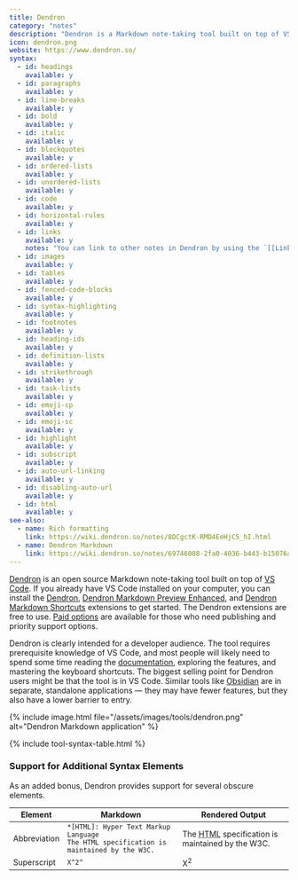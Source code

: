 ```yaml
---
title: Dendron
category: "notes"
description: "Dendron is a Markdown note-taking tool built on top of VS Code."
icon: dendron.png
website: https://www.dendron.so/
syntax:
  - id: headings
    available: y
  - id: paragraphs
    available: y
  - id: line-breaks
    available: y
  - id: bold
    available: y
  - id: italic
    available: y
  - id: blockquotes
    available: y
  - id: ordered-lists
    available: y
  - id: unordered-lists
    available: y
  - id: code
    available: y
  - id: horizontal-rules
    available: y
  - id: links
    available: y
    notes: "You can link to other notes in Dendron by using the `[[Link name|filename]]` syntax."
  - id: images
    available: y
  - id: tables
    available: y
  - id: fenced-code-blocks
    available: y
  - id: syntax-highlighting
    available: y
  - id: footnotes
    available: y
  - id: heading-ids
    available: y
  - id: definition-lists
    available: y
  - id: strikethrough
    available: y
  - id: task-lists
    available: y
  - id: emoji-cp
    available: y
  - id: emoji-sc
    available: y
  - id: highlight
    available: y
  - id: subscript
    available: y
  - id: auto-url-linking
    available: y
  - id: disabling-auto-url
    available: y
  - id: html
    available: y
see-also:
  - name: Rich formatting
    link: https://wiki.dendron.so/notes/8DCgctK-RMD4EeHjC5_hI.html
  - name: Dendron Markdown
    link: https://wiki.dendron.so/notes/69746008-2fa0-4036-b443-b15076a3d6bf.html
---
```


[Dendron](https://www.dendron.so) is an open source Markdown note-taking tool built on top of [VS Code](/tools/vscode/). If you already have VS Code installed on your computer, you can install the [Dendron](https://marketplace.visualstudio.com/items?itemName=dendron.dendron), [Dendron Markdown Preview Enhanced](https://marketplace.visualstudio.com/items?itemName=dendron.dendron-markdown-preview-enhanced), and [Dendron Markdown Shortcuts](https://marketplace.visualstudio.com/items?itemName=dendron.dendron-markdown-shortcuts) extensions to get started. The Dendron extensions are free to use. [Paid options](https://accounts.dendron.so/account/subscribe) are available for those who need publishing and priority support options.

Dendron is clearly intended for a developer audience. The tool requires prerequisite knowledge of VS Code, and most people will likely need to spend some time reading the [documentation](https://wiki.dendron.so/), exploring the features, and mastering the keyboard shortcuts. The biggest selling point for Dendron users might be that the tool is in VS Code. Similar tools like [Obsidian](/tools/obsidian/) are in separate, standalone applications — they may have fewer features, but they also have a lower barrier to entry.

{% include image.html file="/assets/images/tools/dendron.png" alt="Dendron Markdown application" %}

{% include tool-syntax-table.html %}

### Support for Additional Syntax Elements

As an added bonus, Dendron provides support for several obscure elements.

<table class="table table-bordered" style="font-size: 14px">
  <thead class="thead-light">
    <tr>
      <th>Element</th>
      <th>Markdown</th>
      <th>Rendered Output</th>
    </tr>
  </thead>
  <tbody>
    <tr>
      <td>Abbreviation</td>
      <td><code>*[HTML]: Hyper Text Markup Language</code><br>
      <code>The HTML specification is maintained by the W3C.</code></td>
      <td>The <abbr title="Hyper Text Markup Language">HTML</abbr> specification
is maintained by the W3C.</td>
    </tr>
    <tr>
      <td>Superscript</td>
      <td><code>X^2^</code></td>
      <td>X<sup>2</sup></td>
    </tr>
  </tbody>
</table>